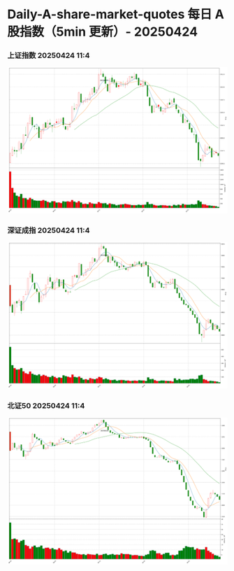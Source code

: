 
# Daily-A-share-market-quotes 每日 A 股指数（5min 更新）- 20250424

### 上证指数 20250424 11:4
![](./fig/2025/4/20250424-sh000001.png)

### 深证成指 20250424 11:4
![](./fig/2025/4/20250424-sz399001.png)

### 北证50 20250424 11:4
![](./fig/2025/4/20250424-bj899050.png)
